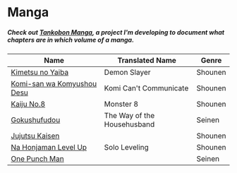 # Manga

##### Check out [Tankobon Manga](https://github.com/crxssed7/tankobon), a project I'm developing to document what chapters are in which volume of a manga.

|Name|Translated Name|Genre|
|---|---|---|
|[Kimetsu no Yaiba](https://anilist.co/manga/87216/Demon-Slayer-Kimetsu-no-Yaiba/)|Demon Slayer|Shounen|
|[Komi-san wa Komyushou Desu](https://anilist.co/manga/97852/Komi-Cant-Communicate/)|Komi Can't Communicate|Shounen|
|[Kaiju No.8](https://anilist.co/manga/120760/Kaiju-No8/)|Monster 8|Shounen|
|[Gokushufudou](https://anilist.co/manga/101233/The-Way-of-the-Househusband/)|The Way of the Househusband|Seinen|
|[Jujutsu Kaisen](https://anilist.co/manga/101517/Jujutsu-Kaisen/)||Shounen|
|[Na Honjaman Level Up](https://anilist.co/manga/105398/Na-Honjaman-Level-Up/)|Solo Leveling|Shounen|
|[One Punch Man](https://anilist.co/manga/74347/One-PunchMan/)||Seinen|
